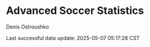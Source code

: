 # Advanced Soccer Statistics
Denis Ostroushko

<!-- gfm -->

Last successful data update: 2025-05-07 05:17:28 CST

